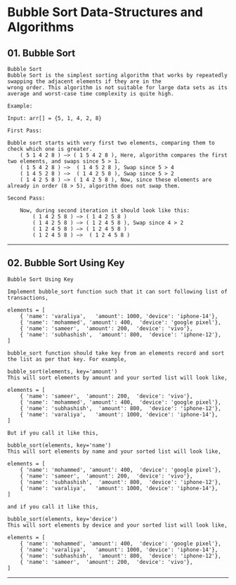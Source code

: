 # Bubble Sort Data-Structures and Algorithms

## 01. Bubble Sort

    Bubble Sort
    Bubble Sort is the simplest sorting algorithm that works by repeatedly swapping the adjacent elements if they are in the
    wrong order. This algorithm is not suitable for large data sets as its average and worst-case time complexity is quite high.

    Example:

    Input: arr[] = {5, 1, 4, 2, 8}

    First Pass:

    Bubble sort starts with very first two elements, comparing them to check which one is greater.
        ( 5 1 4 2 8 ) –> ( 1 5 4 2 8 ), Here, algorithm compares the first two elements, and swaps since 5 > 1.
        ( 1 5 4 2 8 ) –>  ( 1 4 5 2 8 ), Swap since 5 > 4
        ( 1 4 5 2 8 ) –>  ( 1 4 2 5 8 ), Swap since 5 > 2
        ( 1 4 2 5 8 ) –> ( 1 4 2 5 8 ), Now, since these elements are already in order (8 > 5), algorithm does not swap them.

    Second Pass:

        Now, during second iteration it should look like this:
            ( 1 4 2 5 8 ) –> ( 1 4 2 5 8 )
            ( 1 4 2 5 8 ) –> ( 1 2 4 5 8 ), Swap since 4 > 2
            ( 1 2 4 5 8 ) –> ( 1 2 4 5 8 )
            ( 1 2 4 5 8 ) –>  ( 1 2 4 5 8 )

---

## 02. Bubble Sort Using Key

    Bubble Sort Using Key

    Implement bubble_sort function such that it can sort following list of transactions,

    elements = [
        { 'name': 'varaliya',   'amount': 1000, 'device': 'iphone-14'},
        { 'name': 'mohammed', 'amount': 400,  'device': 'google pixel'},
        { 'name': 'sameer',  'amount': 200,  'device': 'vivo'},
        { 'name': 'subhashish',  'amount': 800,  'device': 'iphone-12'},
    ]

    bubble_sort function should take key from an elements record and sort the list as per that key. For example,

    bubble_sort(elements, key='amount')
    This will sort elements by amount and your sorted list will look like,

    elements = [
        { 'name': 'sameer',  'amount': 200,  'device': 'vivo'},
        { 'name': 'mohammed', 'amount': 400,  'device': 'google pixel'},
        { 'name': 'subhashish',  'amount': 800,  'device': 'iphone-12'},
        { 'name': 'varaliya',   'amount': 1000, 'device': 'iphone-14'},
    ]

    But if you call it like this,

    bubble_sort(elements, key='name')
    This will sort elements by name and your sorted list will look like,

    elements = [
        { 'name': 'mohammed', 'amount': 400,  'device': 'google pixel'},
        { 'name': 'sameer',  'amount': 200,  'device': 'vivo'},
        { 'name': 'subhashish',  'amount': 800,  'device': 'iphone-12'},
        { 'name': 'varaliya',   'amount': 1000, 'device': 'iphone-14'},
    ]

    and if you call it like this,

    bubble_sort(elements, key='device')
    This will sort elements by device and your sorted list will look like,

    elements = [
        { 'name': 'mohammed', 'amount': 400,  'device': 'google pixel'},
        { 'name': 'varaliya',   'amount': 1000, 'device': 'iphone-14'},
        { 'name': 'subhashish',  'amount': 800,  'device': 'iphone-12'},
        { 'name': 'sameer',  'amount': 200,  'device': 'vivo'},
    ]

---
